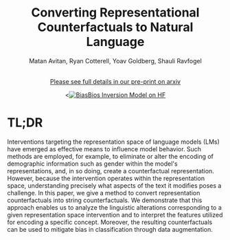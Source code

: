 # <div align="center">Converting Representational Counterfactuals to Natural Language</div>
<div align="center">Matan Avitan, Ryan Cotterell, Yoav Goldberg, Shauli Ravfogel
<br><br>

[Please see full details in our pre-print on arxiv](https://arxiv.org/abs/2402.11355)
</div> 
<div align="center">
<<a href="https://huggingface.co/MatanAvitan/gtr__nq__64_bios__correct"><img src="https://huggingface.co/datasets/huggingface/badges/resolve/main/model-on-hf-xl.svg" alt="BiasBios Inversion Model on HF"></a>
</div>


# TL;DR
Interventions targeting the representation space of language models (LMs) have emerged as effective means to influence model behavior. 
Such methods are employed, for example, to eliminate or alter the encoding of demographic information such as gender within the model's representations, and, in so doing, create a counterfactual representation. 
However, because the intervention operates within the representation space, understanding precisely what aspects of the text it modifies poses a challenge. 
In this paper, we give a method to convert representation counterfactuals into string counterfactuals.
We demonstrate that this approach enables us to analyze the linguistic alterations corresponding to a given representation space intervention and to interpret the features utilized for encoding a specific concept. Moreover, the resulting counterfactuals can be used to mitigate bias in classification through data augmentation.

<p align="center">
<object data="figures/Fig1.pdf" width="650" type="application/pdf">
</p>


